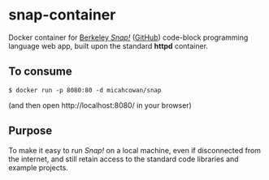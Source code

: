 # snap-container
Docker container for [Berkeley _Snap!_][1] ([GitHub][2]) code-block programming language web app, built upon the standard **httpd** container.

[1]: http://snap.berkeley.edu
[2]: https://github.com/jmoenig/Snap--Build-Your-Own-Blocks

## To consume
```
$ docker run -p 8080:80 -d micahcowan/snap
```
(and then open http://localhost:8080/ in your browser)

## Purpose
To make it easy to run _Snap!_ on a local machine, even if disconnected from the internet, and still retain access to the standard code libraries and example projects.
